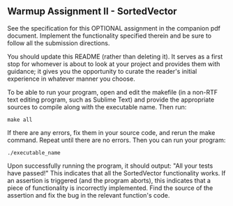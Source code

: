 ## Warmup Assignment II - SortedVector

See the specification for this OPTIONAL assignment in the companion pdf document. Implement the functionality
specified therein and be sure to follow all the submission directions.


You should update this README (rather than deleting it). It serves as a first stop for whomever is about to 
look at your project and provides them with guidance; it gives you the opportunity to curate the reader's 
initial experience in whatever manner you choose.


To be able to run your program, open and edit the makefile (in a non-RTF text editing program, such as Sublime Text) and provide the appropriate sources to compile along with the executable name. Then run:

``` make all ```

If there are any errors, fix them in your source code, and rerun the make command. Repeat until there are no errors. Then you can run your program:

``` ./executable_name ```


Upon successfully running the program, it should output: "All your tests have passed!" This indicates 
that all the SortedVector functionality works. If an assertion is triggered (and the program aborts), this 
indicates that a piece of functionality is incorrectly implemented. Find the source of the assertion and fix 
the bug in the relevant function's code.